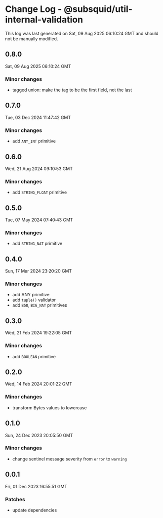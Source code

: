 # Change Log - @subsquid/util-internal-validation

This log was last generated on Sat, 09 Aug 2025 06:10:24 GMT and should not be manually modified.

## 0.8.0
Sat, 09 Aug 2025 06:10:24 GMT

### Minor changes

- tagged union: make the tag to be the first field, not the last

## 0.7.0
Tue, 03 Dec 2024 11:47:42 GMT

### Minor changes

- add `ANY_INT` primitive

## 0.6.0
Wed, 21 Aug 2024 09:10:53 GMT

### Minor changes

- add `STRING_FLOAT` primitive

## 0.5.0
Tue, 07 May 2024 07:40:43 GMT

### Minor changes

- add `STRING_NAT` primitive

## 0.4.0
Sun, 17 Mar 2024 23:20:20 GMT

### Minor changes

- add ANY primitive
- add `tuple()` validator
- add `B58`, `BIG_NAT` primitives

## 0.3.0
Wed, 21 Feb 2024 19:22:05 GMT

### Minor changes

- add `BOOLEAN` primitive

## 0.2.0
Wed, 14 Feb 2024 20:01:22 GMT

### Minor changes

- transform Bytes values to lowercase

## 0.1.0
Sun, 24 Dec 2023 20:05:50 GMT

### Minor changes

- change sentinel message severity from `error` to `warning`

## 0.0.1
Fri, 01 Dec 2023 16:55:51 GMT

### Patches

- update dependencies

